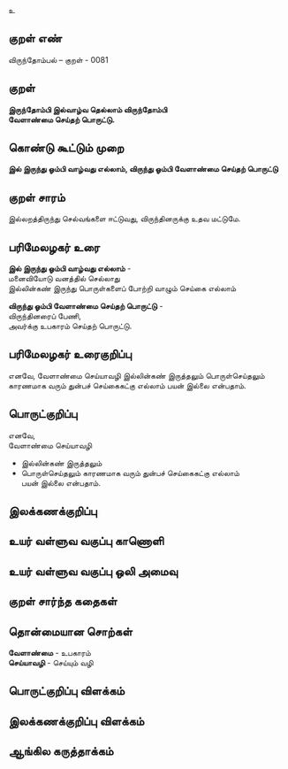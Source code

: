 உ

## குறள் எண் 


விருந்தோம்பல் – குறள் - 0081  

## குறள் 

**இருந்தோம்பி இல்வாழ்வ தெல்லாம் விருந்தோம்பி  
வேளாண்மை செய்தற் பொருட்டு.** 

## கொண்டு கூட்டும் முறை

**இல் இருந்து ஓம்பி வாழ்வது எல்லாம், விருந்து ஓம்பி வேளாண்மை செய்தற் பொருட்டு**

## குறள் சாரம் 

இல்லறத்திருந்து செல்வங்களை ஈட்டுவது, விருந்தினருக்கு உதவ மட்டுமே.  


## பரிமேலழகர் உரை

**இல் இருந்து ஓம்பி வாழ்வது எல்லாம்** -  
மனைவியோடு வனத்தில் செல்லாது  
இல்லின்கண் இருந்து பொருள்களைப் போற்றி வாழும் செய்கை எல்லாம்  

**விருந்து ஓம்பி வேளாண்மை செய்தற் பொருட்டு** -  
விருந்தினரைப் பேணி,  
அவர்க்கு உபகாரம் செய்தற் பொருட்டு.

## பரிமேலழகர் உரைகுறிப்பு   

எனவே, வேளாண்மை செய்யாவழி இல்லின்கண் இருத்தலும் பொருள்செய்தலும் காரணமாக வரும் துன்பச் செய்கைகட்கு எல்லாம் பயன் இல்லை என்பதாம்.  

## பொருட்குறிப்பு 

எனவே,  
வேளாண்மை செய்யாவழி  
* இல்லின்கண் இருத்தலும்  
* பொருள்செய்தலும் காரணமாக வரும் துன்பச் செய்கைகட்கு எல்லாம்  
பயன் இல்லை என்பதாம். 

## இலக்கணக்குறிப்பு  


## உயர் வள்ளுவ வகுப்பு காணொளி


## உயர் வள்ளுவ வகுப்பு ஒலி அமைவு 

 
## குறள் சார்ந்த கதைகள் 


## தொன்மையான சொற்கள்

**வேளாண்மை** - உபகாரம்    
**செய்யாவழி** - செய்யும் வழி   

## பொருட்குறிப்பு விளக்கம்


## இலக்கணக்குறிப்பு விளக்கம்


## ஆங்கில கருத்தாக்கம் 


